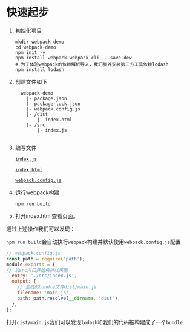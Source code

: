 # 快速起步

1. 初始化项目

    ```linux
    mkdir webpack-demo
    cd webpack-demo
    npm init -y
    npm install webpack webpack-cli  --save-dev
    # 为了体验webpack的依赖解析导入，我们额外安装第三方工具依赖lodash
    npm install lodash
    ```

2. 创建文件如下

    ```linux
      webpack-demo
        |- package.json
        |- package-lock.json
        |- webpack.config.js
        |- /dist
            |- index.html
        |- /src
            |- index.js
        
    ```

3. 编写文件

    [`index.js`](../webpack-demo/src/index.js)

    [`index.html`](../webpack-demo/dist/index.html)

    [`webpack.config.js`](../webpack-demo/webpack.config.js)

4. 运行webpack构建

    ```linux
    npm run build
    ```

5. 打开index.html查看页面。

通过上述操作我们可以发现：

`npm run build`会自动执行`webpack`构建并默认使用`webpack.config.js`配置

```js
// webpack.config.js
const path = require('path');
module.exports = {
// 从src入口开始解析以来图
  entry: './src/index.js',
  output: {
    // 生成的bundle文件dist/main.js
    filename: 'main.js',
    path: path.resolve(__dirname, 'dist'),
  },
};

```
打开`dist/main.js`我们可以发现`lodash`和我们的代码被构建成了一个`bundle`.